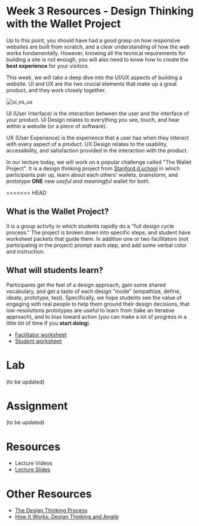 # Week 3 Resources -  Design Thinking with the Wallet Project

Up to this point, you should have had a good grasp on how responsive websites are built from scratch, and a clear understanding of how the web works fundamentally. However, knowing all the tecnical requirements for building a site is not enough, you will also need to know how to create the **best experience** for your visitors.

This week, we will take a deep dive into the UI/UX aspects of building a website. UI and UX are the two crucial elements that make up a great product, and they work closely together. 

<img src="https://i.imgur.com/OF5lcYU.jpg" alt="ui_vs_ux">

UI (User Interface) is the interaction between the user and the interface of your product. UI Design relates to everything you see, touch, and hear within a website (or a piece of software). 

UX (User Experience) is the experience that a user has when they interact with every aspect of a product. UX Design relates to the usability, accessibility, and satisfaction provided in the interaction with the product.

In our lecture today, we will work on a popular challenge called "The Wallet Project". It is a design thinking project from [Stanford d.school](https://dschool-old.stanford.edu/groups/designresources/wiki/4dbb2/the_wallet_project.html) in which participants pair up, learn about each others’ wallets, brainstorm, and prototype **ONE** new *useful and meaningful* wallet for both. 

<<<<<<< HEAD
## What is the Wallet Project?

It is a group activity in which students rapidly do a "full design cycle process." The project is broken down into specific steps, and student have worksheet packets that guide them. In addition one or two facilitators (not participating in the project) prompt each step, and add some verbal color and instruction.

## What will students learn?

Participants get the feel of a design approach, gain some shared vocabulary, and get a taste of each design "mode" (empathize, define, ideate, prototype, test). Specifically, we hope students see the value of engaging with real people to help them ground their design decisions, that low-resolutions prototypes are useful to learn from (take an iterative approach), and to bias toward action (you can make a lot of progress in a little bit of time if you **start doing**).

* [Facilitator worksheet](https://drive.google.com/file/d/1wOb0Bp3MT3WeUE0dZP4tdVeoqtOFNXoT/view)
* [Student worksheet](https://drive.google.com/open?id=1lxNaKZnAUrh4R7zYOvfmZsJz8wwAAIXp)

# Lab
(to be updated)

# Assignment
(to be updated)

# Resources 
- Lecture Videos
- [Lecture Slides](https://www.beautiful.ai/deck/-LBVL0D5wkCgsXXp2tK5/Design-Thinking)

# Other Resources
* [The Design Thinking Process](https://www.youtube.com/watch?v=_r0VX-aU_T8)
* [How It Works: Design Thinking and Angile](https://www.youtube.com/watch?v=pXtN4y3O35M)

